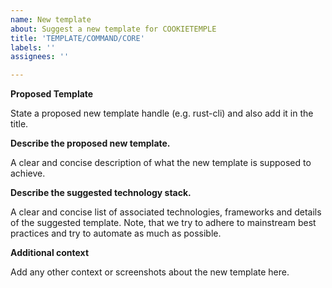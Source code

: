 ```yaml
---
name: New template
about: Suggest a new template for COOKIETEMPLE
title: 'TEMPLATE/COMMAND/CORE'
labels: ''
assignees: ''

---
```


**Proposed Template**

State a proposed new template handle (e.g. rust-cli) and also add it in the title.

**Describe the proposed new template.**

A clear and concise description of what the new template is supposed to achieve.

**Describe the suggested technology stack.**

A clear and concise list of associated technologies, frameworks and details of the suggested template.
Note, that we try to adhere to mainstream best practices and try to automate as much as possible.

**Additional context**

Add any other context or screenshots about the new template here.
